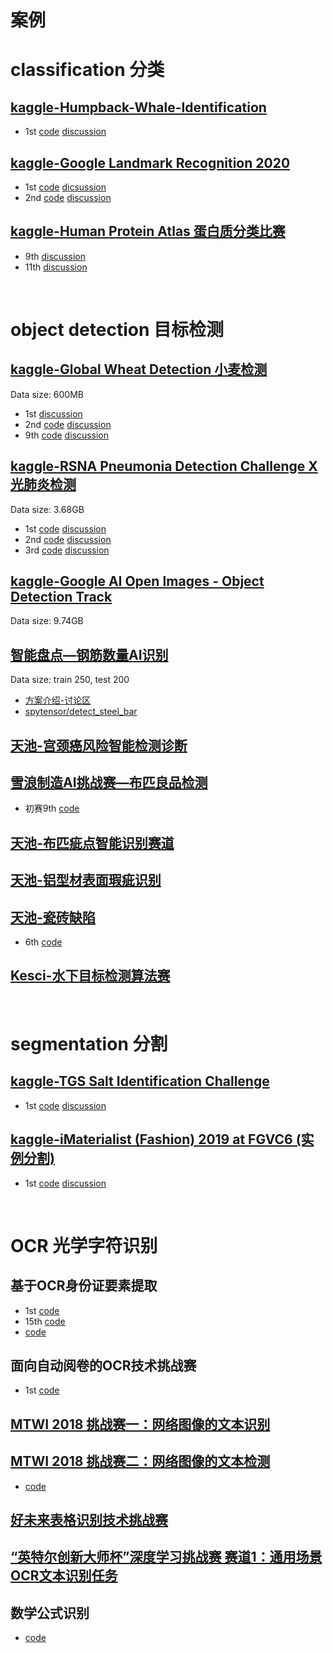 # 案例

# classification 分类

## [kaggle-Humpback-Whale-Identification](https://www.kaggle.com/c/humpback-whale-identification/overview)

- 1st [code](https://github.com/earhian/Humpback-Whale-Identification-1st-) [discussion](https://www.kaggle.com/c/humpback-whale-identification/discussion/82366)



## [kaggle-Google Landmark Recognition 2020](https://www.kaggle.com/c/landmark-recognition-2020/discussion/188299)
- 1st [code](https://github.com/psinger/kaggle-landmark-recognition-2020-1st-place) [dicsussion](https://www.kaggle.com/c/landmark-recognition-2020/discussion/187821)
- 2nd [code](https://github.com/bestfitting/instance_level_recognition) [discussion](https://www.kaggle.com/c/landmark-recognition-2020/discussion/188299)

## [kaggle-Human Protein Atlas 蛋白质分类比赛]()
- 9th [discussion](https://kulbear.github.io/archives/protein/)
- 11th [discussion](https://zhuanlan.zhihu.com/p/54743461)

&nbsp;
# object detection 目标检测

## [kaggle-Global Wheat Detection 小麦检测](https://www.kaggle.com/c/global-wheat-detection/overview) 
Data size: 600MB
- 1st [discussion](https://www.kaggle.com/c/global-wheat-detection/discussion/172418)
- 2nd [code](https://github.com/liaopeiyuan/TransferDet) [discussion](https://www.kaggle.com/c/global-wheat-detection/discussion/175961)
- 9th [code](https://github.com/amirassov/kaggle-global-wheat-detection) [discussion](https://www.kaggle.com/c/global-wheat-detection/discussion/172569)


## [kaggle-RSNA Pneumonia Detection Challenge X光肺炎检测](https://www.kaggle.com/c/rsna-pneumonia-detection-challenge/overview) 
Data size: 3.68GB

- 1st [code](https://github.com/i-pan/kaggle-rsna18) [discussion](https://www.kaggle.com/c/rsna-pneumonia-detection-challenge/discussion/70421)
- 2nd [code](https://github.com/tatigabru/kaggle-rsna) [discussion](https://www.kaggle.com/c/global-wheat-detection/discussion/175961)
- 3rd [code](https://github.com/pmcheng/rsna-pneumonia) [discussion](https://www.kaggle.com/c/rsna-pneumonia-detection-challenge/discussion/70632)


## [kaggle-Google AI Open Images - Object Detection Track](https://www.kaggle.com/c/google-ai-open-images-object-detection-track/overview) 
Data size: 9.74GB <br>


## [智能盘点—钢筋数量AI识别](https://www.datafountain.cn/competitions/332) 
Data size: train 250, test 200 <br>
- [方案介绍-讨论区](https://www.datafountain.cn/competitions/332/discuss)
- [spytensor/detect_steel_bar](https://github.com/spytensor/detect_steel_bar)


## [天池-宫颈癌风险智能检测诊断](https://tianchi.aliyun.com/competition/entrance/231757/information)



## [雪浪制造AI挑战赛—布匹良品检测](https://tianchi.aliyun.com/competition/entrance/231666/introduction)
- 初赛9th [code](https://github.com/maozezhong/TIANCHI_XUELANG_AI)


## [天池-布匹疵点智能识别赛道](https://tianchi.aliyun.com/competition/entrance/231748/information)


## [天池-铝型材表面瑕疵识别](https://tianchi.aliyun.com/competition/entrance/231682/introduction)

## [天池-瓷砖缺陷]()
- 6th [code](https://github.com/MySuperSoul/TileDetection)

## [Kesci-水下目标检测算法赛]()


&nbsp;
# segmentation 分割

## [kaggle-TGS Salt Identification Challenge](https://www.kaggle.com/c/tgs-salt-identification-challenge)
- 1st [code](https://github.com/ybabakhin/kaggle_salt_bes_phalanx) [discussion](https://www.kaggle.com/c/tgs-salt-identification-challenge/discussion/69291)



## [kaggle-iMaterialist (Fashion) 2019 at FGVC6 (实例分割)](https://www.kaggle.com/c/imaterialist-fashion-2019-FGVC6/overview)
- 1st [code](https://github.com/amirassov/kaggle-imaterialist) [discussion](https://www.kaggle.com/c/imaterialist-fashion-2019-FGVC6/discussion/95247)


&nbsp;
# OCR 光学字符识别

## 基于OCR身份证要素提取
- 1st [code](https://github.com/Mingtzge/2019-CCF-BDCI-OCR-MCZJ-OCR-IdentificationIDElement)
- 15th [code](https://github.com/JarvisKevin/CCF2020_didi_road_status_prediction_15th)
- [code](https://github.com/hzli-ucas/CCF-OCR)

## 面向自动阅卷的OCR技术挑战赛
- 1st [code](https://github.com/greathope/prcv-ocr-detection)

## [MTWI 2018 挑战赛一：网络图像的文本识别](https://tianchi.aliyun.com/competition/entrance/231684/information)
## [MTWI 2018 挑战赛二：网络图像的文本检测](https://tianchi.aliyun.com/competition/entrance/231685/introduction)
- [code](https://github.com/HUDTDINGZHAOYUN2019A/20185110054)

## [好未来表格识别技术挑战赛](https://www.heywhale.com/home/competition/606d6fff0e04ac0017c3bf7f)

## [“英特尔创新大师杯”深度学习挑战赛 赛道1：通用场景OCR文本识别任务](https://tianchi.aliyun.com/competition/entrance/531902/introduction)

## 数学公式识别
- [code](https://github.com/LinXueyuanStdio/LaTeX_OCR)
